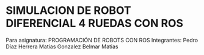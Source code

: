 # SIMULACION DE ROBOT DIFERENCIAL 4 RUEDAS CON ROS
Para asignatura: PROGRAMACIÓN DE ROBOTS CON ROS
Integrantes: Pedro Díaz Herrera
             Matias Gonzalez Belmar
             Matias
